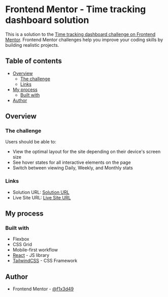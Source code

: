 # Frontend Mentor - Time tracking dashboard solution

This is a solution to the [Time tracking dashboard challenge on Frontend Mentor](https://www.frontendmentor.io/challenges/time-tracking-dashboard-UIQ7167Jw). Frontend Mentor challenges help you improve your coding skills by building realistic projects.

## Table of contents

- [Overview](#overview)
  - [The challenge](#the-challenge)
  - [Links](#links)
- [My process](#my-process)
  - [Built with](#built-with)
- [Author](#author)

## Overview

### The challenge

Users should be able to:

- View the optimal layout for the site depending on their device's screen size
- See hover states for all interactive elements on the page
- Switch between viewing Daily, Weekly, and Monthly stats

### Links

- Solution URL: [Solution URL](https://www.frontendmentor.io/solutions/dashboard-using-tailwindcss-and-react-wrgB5R9q1S)
- Live Site URL: [Live Site URL](https://frontendmentor-dashboard-two.vercel.app/)

## My process

### Built with

- Flexbox
- CSS Grid
- Mobile-first workflow
- [React](https://reactjs.org/) - JS library
- [TailwindCSS](https://tailwindcss.com/) - CSS Framework

## Author

- Frontend Mentor - [@f1x3d49](https://www.frontendmentor.io/profile/f1x3d49)
